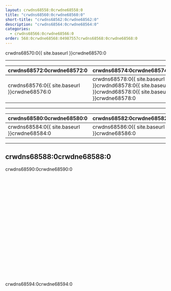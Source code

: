```yaml
---
layout: crwdns68558:0crwdne68558:0
title: "crwdns68560:0crwdne68560:0"
short-title: "crwdns68562:0crwdne68562:0"
description: "crwdns68564:0crwdne68564:0"
categories:
  - crwdns68566:0crwdne68566:0
order: 568:0crwdne68568:04987557crwdns68568:0crwdne68568:0
---
```

crwdns68570:0{{ site.baseurl }}crwdne68570:0

<hr />

| crwdns68572:0crwdne68572:0                                            | crwdns68574:0crwdne68574:0                                                                                 |
| --------------------------------------------------------------------- | ---------------------------------------------------------------------------------------------------------- |
| crwdns68576:0{{ site.baseurl }}crwdne68576:0 &nbsp;&nbsp;&nbsp;&nbsp; | crwdns68578:0{{ site.baseurl }}crwdnd68578:0{{ site.baseurl }}crwdnd68578:0{{ site.baseurl }}crwdne68578:0 |

<hr />

| crwdns68580:0crwdne68580:0                                           | crwdns68582:0crwdne68582:0                   |
| -------------------------------------------------------------------- | -------------------------------------------- |
| crwdns68584:0{{ site.baseurl }}crwdne68584:0&nbsp;&nbsp;&nbsp;&nbsp; | crwdns68586:0{{ site.baseurl }}crwdne68586:0 |

<hr />

## crwdns68588:0crwdne68588:0

crwdns68590:0crwdne68590:0

<div class="video-wrapper">
<iframe width="560" height="315" src="crwdns68592:0crwdne68592:0" frameborder="0" allow="autoplay; encrypted-media" allowfullscreen mark="crwd-mark"></iframe>
</div>

crwdns68594:0crwdne68594:0